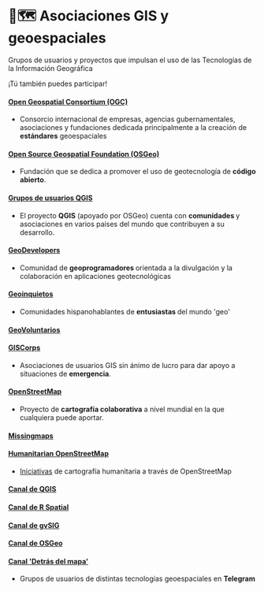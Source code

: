 # 🤝🗺️ Asociaciones GIS y geoespaciales 

Grupos de usuarios y proyectos que impulsan el uso de las Tecnologías de la Información Geográfica

¡Tú también puedes participar!

#### <a rel="noreferrer noopener" href="https://www.ogc.org/" target="_blank">Open Geospatial Consortium (OGC)</a>

* Consorcio internacional de empresas,    agencias gubernamentales, asociaciones y fundaciones dedicada principalmente a la creación de <strong>estándares</strong> geoespaciales


#### <a rel="noreferrer noopener" href="https://www.osgeo.org/" target="_blank">Open Source Geospatial Foundation (OSGeo)</a>

* Fundación que se dedica a promover el uso de geotecnología de <strong>código abierto</strong>.


#### <a rel="noreferrer noopener" href="https://qgis.org/es/site/forusers/usergroups.html" target="_blank">Grupos de usuarios QGIS</a>

* El proyecto <strong>QGIS</strong> (apoyado por OSGeo) cuenta con <strong>comunidades </strong>y asociaciones en varios países del mundo que contribuyen a su desarrollo.

#### <a rel="noreferrer noopener" href="https://www.geodevelopers.org/" target="_blank">GeoDevelopers</a>

* Comunidad de <strong>geoprogramadores </strong>orientada a la divulgación y la colaboración en aplicaciones geotecnológicas

#### <a href="http://geoinquietos.org/" target="_blank" rel="noreferrer noopener">Geoinquietos</a>

* Comunidades hispanohablantes de <strong>entusiastas </strong>del mundo 'geo'

#### <a rel="noreferrer noopener" href="https://www.geovoluntarios.org/" target="_blank">GeoVoluntarios</a>
#### <a rel="noreferrer noopener" href="https://www.giscorps.org/" target="_blank">GISCorps</a>

* Asociaciones de usuarios GIS sin ánimo de lucro para dar apoyo a situaciones de <strong>emergencia</strong>.

#### <a rel="noreferrer noopener" href="https://www.openstreetmap.org/" target="_blank">OpenStreetMap</a>

* Proyecto de <strong>cartografía colaborativa</strong> a nivel mundial en la que cualquiera puede aportar.

#### <a rel="noreferrer noopener" href="https://www.missingmaps.org/es/" target="_blank">Missingmaps</a>
#### <a rel="noreferrer noopener" href="https://tasks.hotosm.org/" target="_blank">Humanitarian OpenStreetMap</a>

* <a rel="noreferrer noopener" href="https://wiki.openstreetmap.org/wiki/ES:Proyectos_de_mapeo" target="_blank">Iniciativas</a> de cartografía humanitaria a través de OpenStreetMap

#### <a rel="noreferrer noopener" href="https://telegram.me/qgis_es" target="_blank">Canal de QGIS</a>
#### <a rel="noreferrer noopener" href="https://telegram.me/rspatial_es" target="_blank">Canal de R Spatial</a>
#### <a rel="noreferrer noopener" href="https://t.me/gvsiges" target="_blank">Canal de gvSIG</a>
#### <a rel="noreferrer noopener" href="https://t.me/osgeoes" target="_blank">Canal de OSGeo</a>
#### <a rel="noreferrer noopener" href="https://t.me/detrasdelmapa" target="_blank">Canal 'Detrás del mapa'</a>

* Grupos de usuarios de distintas tecnologías geoespaciales en <strong>Telegram  </strong>
  
 
  
  
  

  

